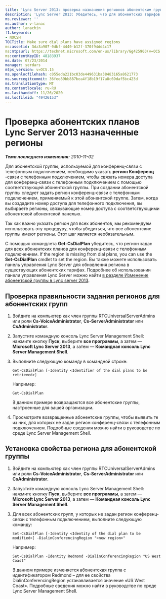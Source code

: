 ```yaml
---
title: 'Lync Server 2013: проверка назначения регионов абонентским группам'
description: 'Lync Server 2013: Убедитесь, что для абонентских тарифов назначены регионы.'
ms.reviewer: ''
ms.author: v-lanac
author: lanachin
f1.keywords:
- NOCSH
TOCTitle: Make sure dial plans have assigned regions
ms:assetid: 3da3a907-0dbf-4440-b12f-370f94dd4c17
ms:mtpsurl: https://technet.microsoft.com/en-us/library/Gg425903(v=OCS.15)
ms:contentKeyID: 48183937
ms.date: 07/23/2014
manager: serdars
mtps_version: v=OCS.15
ms.openlocfilehash: c055eda221bc03de449631ba38483165a8621773
ms.sourcegitcommit: 36fee89bb887bea4f18b19f17a8c69daf5bc423d
ms.translationtype: MT
ms.contentlocale: ru-RU
ms.lasthandoff: 11/26/2020
ms.locfileid: "49426153"
---
```

# <a name="make-sure-dial-plans-lync-server-2013-have-assigned-regions"></a>Проверка абонентских планов Lync Server 2013 назначенные регионы

<div data-xmlns="http://www.w3.org/1999/xhtml">

<div class="topic" data-xmlns="http://www.w3.org/1999/xhtml" data-msxsl="urn:schemas-microsoft-com:xslt" data-cs="https://msdn.microsoft.com/">

<div data-asp="https://msdn2.microsoft.com/asp">



</div>

<div id="mainSection">

<div id="mainBody">

<span> </span>

_**Тема последнего изменения:** 2010-11-02_

Для абонентской группы, используемой для конференц-связи с телефонным подключением, необходимо указать **регион Конференц** -связи с телефонным подключением, чтобы связать номера доступа для конференц-связи с телефонным подключением с помощью соответствующей абонентской группы. При создании абонентской группы следует задать регион конференц-связи с телефонным подключением, применяемый к этой абонентской группе. Затем, когда вы создадите номер доступа для телефонного подключения, вы выбираете регионы, связывающие номер доступа с соответствующими абонентской абонентской панелью.

Так как важно указать регион для всех абонентов, мы рекомендуем использовать эту процедуру, чтобы убедиться, что все абонентские группы имеют регионы. Этот шаг является необязательным.

С помощью командлета **Get-CsDialPlan** убедитесь, что регион задан для всех абонентских планов для конференц-связи с телефонным подключением. If the region is missing from dial plans, you can use the **Set-CsDialPlan** cmdlet to set the region. Вы также можете использовать панель управления Lync Server для обновления региона в существующих абонентских тарифах. Подробнее об использовании панели управления Lync Server можно найти [в разделе Изменение абонентской группы в Lync server 2013](lync-server-2013-modify-a-dial-plan.md).

<div>

## <a name="to-verify-whether-dial-plans-have-the-region-property-set"></a>Проверка правильности задания регионов для абонентских групп

1.  Войдите на компьютер как член группы RTCUniversalServerAdmins или роли **Cs-VoiceAdministrator**, **Cs-ServerAdministrator** или **CsAdministrator**.

2.  Запустите командную консоль Lync Server Management Shell: нажмите кнопку **Пуск**, выберите **все программы**, а затем — **Microsoft Lync Server 2013**, а затем — **Командная консоль Lync Server Management Shell**.

3.  Выполните следующую команду в командной строке:
    
        Get-CsDialPlan [-Identity <Identifier of the dial plans to be retrieved>]
    
    Например:
    
        Get-CsDialPlan
    
    В данном примере возвращаются все абонентские группы, настроенные для вашей организации.

4.  Просмотрите возвращенные абонентские группы, чтобы выявить те из них, для которых не задан регион конференц-связи с телефонным подключением. Подробные сведения можно найти в руководстве по среде Lync Server Management Shell.

</div>

<div>

## <a name="to-set-the-region-property-for-a-dial-plan"></a>Установка свойства региона для абонентской группы

1.  Войдите на компьютер как член группы RTCUniversalServerAdmins или роли **Cs-VoiceAdministrator**, **Cs-ServerAdministrator** или **CsAdministrator**.

2.  Запустите командную консоль Lync Server Management Shell: нажмите кнопку **Пуск**, выберите **все программы**, а затем — **Microsoft Lync Server 2013**, а затем — **Командная консоль Lync Server Management Shell**.

3.  Для всех абонентских групп, у которых не задан регион конференц-связи с телефонным подключением, выполните следующую команду:
    
        Set-CsDialPlan [-Identity <Identity of the dial plan to be modified>] -DialinConferencingRegion "<new region>"
    
    Например:
    
        Set-CsDialPlan -Identity Redmond -DialinConferencingRegion "US West Coast"
    
    В данном примере изменяется абонентская группа с идентификатором Redmond –  для ее свойства DialinConferencingRegion устанавливается значение «US West Coast». Подробные сведения можно найти в руководстве по среде Lync Server Management Shell.

</div>

</div>

<span> </span>

</div>

</div>

</div>

